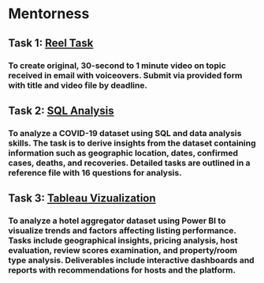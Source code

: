 # Mentorness

## Task 1: [Reel Task](https://github.com/NaveenJunjur123/Mentorness/tree/main/Task%201)
### To create original, 30-second to 1 minute video on topic received in email with voiceovers. Submit via provided form with title and video file by deadline.

## Task 2: [SQL Analysis](https://github.com/NaveenJunjur123/Mentorness/tree/main/Task%202)
### To analyze a COVID-19 dataset using SQL and data analysis skills. The task is to derive insights from the dataset containing information such as geographic location, dates, confirmed cases, deaths, and recoveries. Detailed tasks are outlined in a reference file with 16 questions for analysis.

## Task 3: [Tableau Vizualization]()
### To analyze a hotel aggregator dataset using Power BI to visualize trends and factors affecting listing performance. Tasks include geographical insights, pricing analysis, host evaluation, review scores examination, and property/room type analysis. Deliverables include interactive dashboards and reports with recommendations for hosts and the platform.

